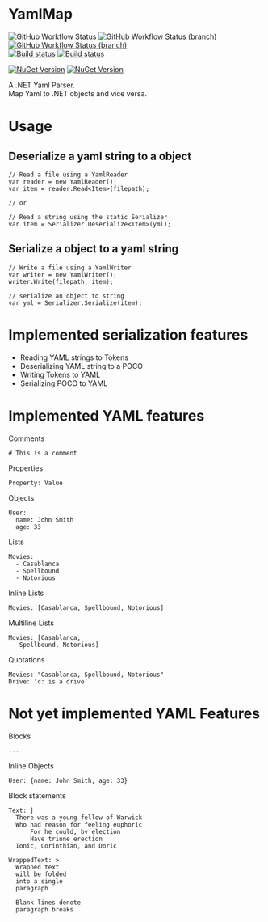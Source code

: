 # YamlMap
[![GitHub Workflow Status](https://img.shields.io/github/workflow/status/WickedFlame/YamlMap/Build?label=Build&logo=Github&style=for-the-badge)](https://github.com/WickedFlame/YamlMap/actions/workflows/build.yml)
[![GitHub Workflow Status (branch)](https://img.shields.io/github/workflow/status/WickedFlame/YamlMap/Build/dev?label=DEV&logo=github&style=for-the-badge)](https://github.com/WickedFlame/YamlMap/actions/workflows/build.yml)
[![GitHub Workflow Status (branch)](https://img.shields.io/github/workflow/status/WickedFlame/YamlMap/linux%20build/dev?label=DEV%20LINUX&logo=github&style=for-the-badge)](https://github.com/WickedFlame/YamlMap/actions/workflows/linux.yml)  
[![Build status](https://img.shields.io/appveyor/build/chriswalpen/yamlmap/master?label=Master&logo=appveyor&style=for-the-badge)](https://ci.appveyor.com/project/chriswalpen/yamlmap/branch/master)
[![Build status](https://img.shields.io/appveyor/build/chriswalpen/yamlmap/dev?label=Dev&logo=appveyor&style=for-the-badge)](https://ci.appveyor.com/project/chriswalpen/yamlmap/branch/dev)
  
[![NuGet Version](https://img.shields.io/nuget/v/yamlmap.svg?style=for-the-badge&label=Latest)](https://www.nuget.org/packages/yamlmap/)
[![NuGet Version](https://img.shields.io/nuget/vpre/yamlmap.svg?style=for-the-badge&label=RC)](https://www.nuget.org/packages/yamlmap/)

A .NET Yaml Parser.  
Map Yaml to .NET objects and vice versa.  

# Usage
## Deserialize a yaml string to a object
```
// Read a file using a YamlReader
var reader = new YamlReader();
var item = reader.Read<Item>(filepath);

// or

// Read a string using the static Serializer
var item = Serializer.Deserialize<Item>(yml);
```

## Serialize a object to a yaml string
```
// Write a file using a YamlWriter
var writer = new YamlWriter();
writer.Write(filepath, item);

// serialize an object to string
var yml = Serializer.Serialize(item);
```

# Implemented serialization features
- Reading YAML strings to Tokens
- Deserializing YAML string to a POCO
- Writing Tokens to YAML
- Serializing POCO to YAML

# Implemented YAML features
Comments
```
# This is a comment
```

Properties
```
Property: Value
```

Objects
```
User:
  name: John Smith
  age: 33
```

Lists
```
Movies:
  - Casablanca
  - Spellbound
  - Notorious
```

Inline Lists
```
Movies: [Casablanca, Spellbound, Notorious]
```

Multiline Lists
```
Movies: [Casablanca, 
   Spellbound, Notorious]
```

Quotations
```
Movies: "Casablanca, Spellbound, Notorious"
Drive: 'c: is a drive'
```

# Not yet implemented YAML Features

Blocks
```
--- 
```

Inline Objects
```
User: {name: John Smith, age: 33}
```

Block statements
```
Text: |
  There was a young fellow of Warwick
  Who had reason for feeling euphoric
      For he could, by election
      Have triune erection
  Ionic, Corinthian, and Doric

WrappedText: >
  Wrapped text
  will be folded
  into a single
  paragraph

  Blank lines denote
  paragraph breaks

```

